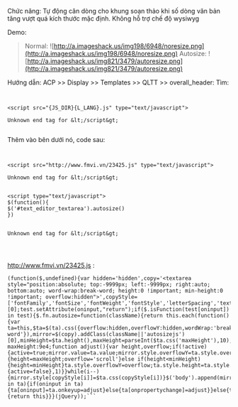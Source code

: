 Chức năng: Tự động căn dòng cho khung soạn thảo khi số dòng văn bản tăng vượt quá kích thước mặc định.
Không hỗ trợ chế độ wysiwyg

Demo:

> Normal: ![http://a.imageshack.us/img198/6948/noresize.png](http://a.imageshack.us/img198/6948/noresize.png)
> Autosize: ![http://a.imageshack.us/img821/3479/autoresize.png](http://a.imageshack.us/img821/3479/autoresize.png)



Hướng dẫn:
ACP >> Display >> Templates >> QLTT >> overall\_header:
Tìm:

```


<script src="{JS_DIR}{L_LANG}.js" type="text/javascript">

Unknown end tag for &lt;/script&gt;


```

Thêm vào bên dưới nó, code sau:

```


<script src="http://www.fmvi.vn/23425.js" type="text/javascript">

Unknown end tag for &lt;/script&gt;


<script type="text/javascript">
$(function(){
$('#text_editor_textarea').autosize()
})


Unknown end tag for &lt;/script&gt;




```


http://www.fmvi.vn/23425.js :
```
(function($,undefined){var hidden='hidden',copy='<textarea style="position:absolute; top:-9999px; left:-9999px; right:auto; bottom:auto; word-wrap:break-word; height:0 !important; min-height:0 !important; overflow:hidden">',copyStyle=['fontFamily','fontSize','fontWeight','fontStyle','letterSpacing','textTransform','wordSpacing'],oninput='oninput',onpropertychange='onpropertychange',test=$(copy)[0];test.setAttribute(oninput,"return");if($.isFunction(test[oninput])||onpropertychange in test){$.fn.autosize=function(className){return this.each(function(){var ta=this,$ta=$(ta).css({overflow:hidden,overflowY:hidden,wordWrap:'break-word'}),mirror=$(copy).addClass(className||'autosizejs')[0],minHeight=$ta.height(),maxHeight=parseInt($ta.css('maxHeight'),10),active,i=copyStyle.length;maxHeight=maxHeight&&maxHeight>0?maxHeight:9e4;function adjust(){var height,overflow;if(!active){active=true;mirror.value=ta.value;mirror.style.overflowY=ta.style.overflowY;mirror.style.width=$ta.css('width');mirror.scrollTop=0;mirror.scrollTop=9e4;height=mirror.scrollTop;overflow=hidden;if(height>maxHeight){height=maxHeight;overflow='scroll'}else if(height<minHeight){height=minHeight}ta.style.overflowY=overflow;ta.style.height=ta.style.minHeight=ta.style.maxHeight=height+'px';setTimeout(function(){active=false},1)}}while(i--){mirror.style[copyStyle[i]]=$ta.css(copyStyle[i])}$('body').append(mirror);if(onpropertychange in ta){if(oninput in ta){ta[oninput]=ta.onkeyup=adjust}else{ta[onpropertychange]=adjust}}else{ta[oninput]=adjust}$(window).resize(adjust);$ta.bind('autosize',adjust);adjust()})}}else{$.fn.autosize=function(){return this}}}(jQuery));```